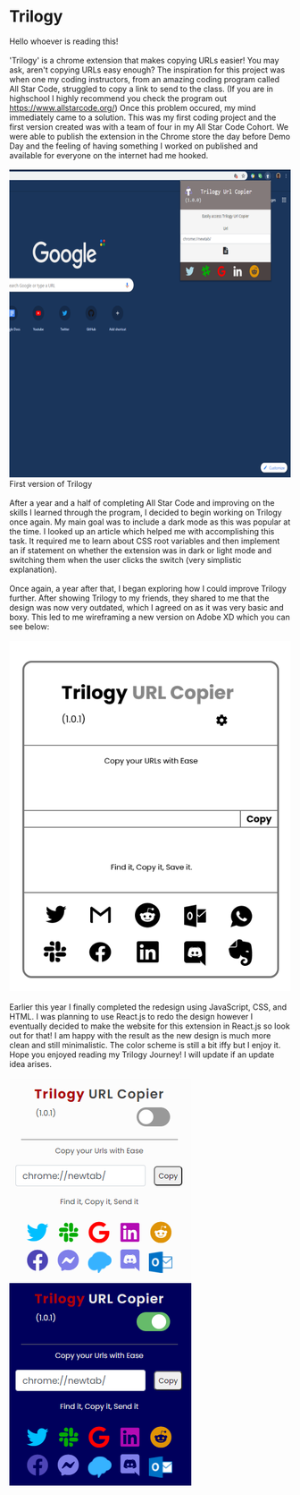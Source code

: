 # Trilogy
Hello whoever is reading this! <br></br>
'Trilogy' is a chrome extension that makes copying URLs easier! You may ask, aren't copying URLs easy enough? The inspiration for this project was when one my coding instructors, from an amazing coding program called All Star Code, struggled to copy a link to send to the class. (If you are in highschool I highly recommend you check the program out https://www.allstarcode.org/)
Once this problem occured, my mind immediately came to a solution. This was my first coding project and the first version created was with a team of four in my All Star Code Cohort. We were able to publish the extension in the Chrome store the day before Demo Day and the feeling of having something I worked on published and available for everyone on the internet had me hooked.
<br></br>
<img src = 'https://github.com/JohanDelao/Trilogy/blob/master/images/storePromoImages/Capture.PNG' title='firstVersion' height='550px' width='1000px' alt=''/>
First version of Trilogy
<br></br>
After a year and a half of completing All Star Code and improving on the skills I learned through the program, I decided to begin working on Trilogy once again. My main goal was to include a dark mode as this was popular at the time. I looked up an article which helped me with accomplishing this task.
It required me to learn about CSS root variables and then implement an if statement on whether the extension was in dark or light mode and switching them when the user clicks the switch (very simplistic explanation).
<br></br>
Once again, a year after that, I began exploring how I could improve Trilogy further. After showing Trilogy to my friends, they shared to me that the design was now very outdated, which I agreed on as it was very basic and boxy. This led to me wireframing a new version on Adobe XD which you can see below:
<br></br>
<img src = 'https://github.com/JohanDelao/Trilogy/blob/master/images/storePromoImages/messages_0.png' title='wireframeVersion' height='' width='' alt=''/>
<br></br>
Earlier this year I finally completed the redesign using JavaScript, CSS, and HTML. I was planning to use React.js to redo the design however I eventually decided to make the website for this extension in React.js so look out for that! I am happy with the result as the new design is much more clean and still minimalistic.
The color scheme is still a bit iffy but I enjoy it. Hope you enjoyed reading my Trilogy Journey! I will update if an update idea arises.
<br></br>
<img src = 'https://github.com/JohanDelao/Trilogy/blob/master/images/storePromoImages/trilogyRedesign1.PNG' title='redesignVersion' height='' width='' alt=''/>
<img src = 'https://github.com/JohanDelao/Trilogy/blob/master/images/storePromoImages/trilogyRedesign2.PNG' title='redesignVersion2' height='' width='' alt=''/>
